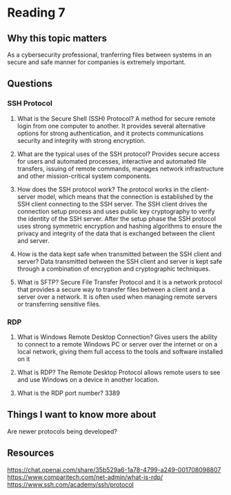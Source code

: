 # Reading 7

## Why this topic matters
As a cybersecurity professional, tranferring files between systems in an secure and safe manner for companies is extremely important.  

## Questions

### SSH Protocol

1. What is the Secure Shell (SSH) Protocol?
A method for secure remote login from one computer to another. It provides several alternative options for strong authentication, and it protects communications security and integrity with strong encryption.

2. What are the typical uses of the SSH protocol?
Provides secure access for users and automated processes, interactive and automated file transfers, issuing of remote commands, manages network infrastructure and other mission-critical system components.

3. How does the SSH protocol work?
The protocol works in the client-server model, which means that the connection is established by the SSH client connecting to the SSH server. The SSH client drives the connection setup process and uses public key cryptography to verify the identity of the SSH server. After the setup phase the SSH protocol uses strong symmetric encryption and hashing algorithms to ensure the privacy and integrity of the data that is exchanged between the client and server.


4. How is the data kept safe when transmitted between the SSH client and server?
Data transmitted between the SSH client and server is kept safe through a combination of encryption and cryptographic techniques.

5. What is SFTP?
Secure File Transfer Protocol and it is a network protocol that provides a secure way to transfer files between a client and a server over a network. It is often used when managing remote servers or transferring sensitive files.

### RDP

1. What is Windows Remote Desktop Connection?
Gives users the ability to connect to a remote Windows PC or server over the internet or on a local network, giving them full access to the tools and software installed on it

2. What is RDP?
The Remote Desktop Protocol allows remote users to see and use Windows on a device in another location.


3. What is the RDP port number?
3389


## Things I want to know more about

Are newer protocols being developed?

## Resources

https://chat.openai.com/share/35b529a6-1a78-4799-a249-001708098807
https://www.comparitech.com/net-admin/what-is-rdp/
https://www.ssh.com/academy/ssh/protocol
